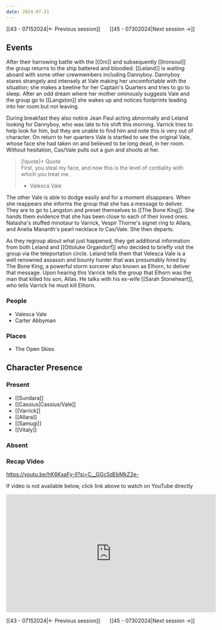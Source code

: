 ```yaml
---
date: 2024-07-21
---
```

[[43 - 07152024|← Previous session]] <span style="float: right;"> [[45 - 07302024|Next session →]]</span>

## Events
After their harrowing battle with the [[Oni]] and subsequently [[Ironsoul]] the group returns to the ship battered and bloodied. [[Leland]] is waiting aboard with some other crewmembers including Dannyboy. Dannyboy stares strangely and intensely at Vale making her uncomfortable with the situation; she makes a beeline for her Captain's Quarters and tries to go to sleep. After an odd dream where her mother ominously suggests Vale and the group go to [[Langston]] she wakes up and notices footprints leading into her room but not leaving.

During breakfast they also notice Jean Paul acting abnormally and Leland looking for Dannyboy, who was late to his shift this morning. Varrick tries to help look for him, but they are unable to find him and note this is very out of character. On return to her quarters Vale is startled to see the original Vale, whose face she had taken on and believed to be long dead, in her room. Without hesitation, Cas/Vale pulls out a gun and shoots at her. 

> [!quote]+ Quote  
> First, you steal my face, and now this is the level of cordiality with which you treat me.
> - Valesca Vale

The other Vale is able to dodge easily and for a moment disappears. When she reappears she informs the group that she has a message to deliver. They are to go to Langston and preset themselves to [[The Bone King]]. She hands them evidence that she has been close to each of their loved ones: Natasha's stuffed minotaur to Varrick, Vespir Thorne's signet ring to Allara, and Anelia Mananth's pearl necklace to Cas/Vale. She then departs.

As they regroup about what just happened, they get additional information from both Leland and [[Ottoluke Organdorf]] who decided to briefly visit the group via the teleportation circle. Leland tells them that Velesca Vale is a well renowned assassin and bounty hunter that was presumably hired by The Bone King, a powerful storm sorcerer also known as Elhorn, to deliver that message. Upon hearing this Varrick tells the group that Elhorn was the man that killed his son, Atlas. He talks with his ex-wife [[Sarah Stoneheart]], who tells Varrick he must kill Elhorn.

### People
- Valesca Vale
- Carter Abbyman

### Places 
- The Open Skies

## Character Presence 
### Present
- [[Sundara]] 
- [[Cassius|Cassius/Vale]] 
- [[Varrick]] 
- [[Allara]] 
- [[Samugi]] 
- [[Vitaly]] 
### Absent


### Recap Video
https://youtu.be/hK6KsaFy-lI?si=C__GGc5dEbMkZ2e-

If video is not available below, click link above to watch on YouTube directly

<iframe width="560" height="315" src="https://www.youtube.com/embed/hK6KsaFy-lI?si=bathdIRvQh9x11gJ" title="YouTube video player" frameborder="0" allow="accelerometer; autoplay; clipboard-write; encrypted-media; gyroscope; picture-in-picture; web-share" referrerpolicy="strict-origin-when-cross-origin" allowfullscreen></iframe>

[[43 - 07152024|← Previous session]] <span style="float: right;"> [[45 - 07302024|Next session →]]</span>